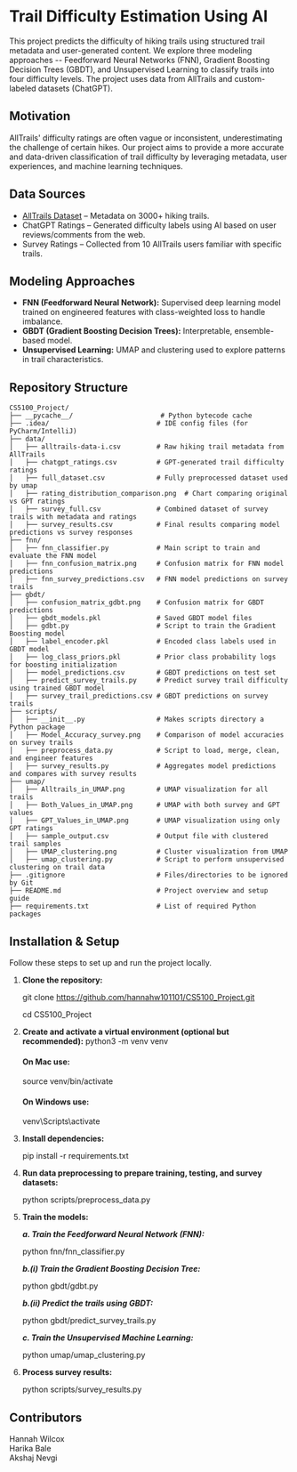 # Trail Difficulty Estimation Using AI

This project predicts the difficulty of hiking trails using structured trail metadata and user-generated content. We explore three modeling approaches -- Feedforward Neural Networks (FNN), Gradient Boosting Decision Trees (GBDT), and Unsupervised Learning to classify trails into four difficulty levels. The project uses data from AllTrails and custom-labeled datasets (ChatGPT).

## Motivation

AllTrails' difficulty ratings are often vague or inconsistent, underestimating the challenge of certain hikes. Our project aims to provide a more accurate and data-driven classification of trail difficulty by leveraging metadata, user experiences, and machine learning techniques.

## Data Sources

- [AllTrails Dataset](https://github.com/j-ane/trail-data/blob/master/alltrails-data.csv) – Metadata on 3000+ hiking trails.
- ChatGPT Ratings – Generated difficulty labels using AI based on user reviews/comments from the web.
- Survey Ratings – Collected from 10 AllTrails users familiar with specific trails.

## Modeling Approaches

- **FNN (Feedforward Neural Network):** Supervised deep learning model trained on engineered features with class-weighted loss to handle imbalance.
- **GBDT (Gradient Boosting Decision Trees):** Interpretable, ensemble-based model.
- **Unsupervised Learning:** UMAP and clustering used to explore patterns in trail characteristics.

## Repository Structure


```plaintext
CS5100_Project/
├── __pycache__/                      # Python bytecode cache
├── .idea/                           # IDE config files (for PyCharm/IntelliJ)
├── data/
│   ├── alltrails-data-i.csv         # Raw hiking trail metadata from AllTrails
│   ├── chatgpt_ratings.csv          # GPT-generated trail difficulty ratings
│   ├── full_dataset.csv             # Fully preprocessed dataset used by umap
│   ├── rating_distribution_comparison.png  # Chart comparing original vs GPT ratings
│   ├── survey_full.csv              # Combined dataset of survey trails with metadata and ratings
│   ├── survey_results.csv           # Final results comparing model predictions vs survey responses
├── fnn/
│   ├── fnn_classifier.py            # Main script to train and evaluate the FNN model
│   ├── fnn_confusion_matrix.png     # Confusion matrix for FNN model predictions
│   ├── fnn_survey_predictions.csv   # FNN model predictions on survey trails
├── gbdt/
│   ├── confusion_matrix_gdbt.png    # Confusion matrix for GBDT predictions
│   ├── gbdt_models.pkl              # Saved GBDT model files
│   ├── gdbt.py                      # Script to train the Gradient Boosting model
│   ├── label_encoder.pkl            # Encoded class labels used in GBDT model
│   ├── log_class_priors.pkl         # Prior class probability logs for boosting initialization
│   ├── model_predictions.csv        # GBDT predictions on test set
│   ├── predict_survey_trails.py     # Predict survey trail difficulty using trained GBDT model
│   ├── survey_trail_predictions.csv # GBDT predictions on survey trails
├── scripts/
│   ├── __init__.py                  # Makes scripts directory a Python package
│   ├── Model_Accuracy_survey.png    # Comparison of model accuracies on survey trails
│   ├── preprocess_data.py           # Script to load, merge, clean, and engineer features
│   ├── survey_results.py            # Aggregates model predictions and compares with survey results
├── umap/
│   ├── Alltrails_in_UMAP.png        # UMAP visualization for all trails
│   ├── Both_Values_in_UMAP.png      # UMAP with both survey and GPT values
│   ├── GPT_Values_in_UMAP.png       # UMAP visualization using only GPT ratings
│   ├── sample_output.csv            # Output file with clustered trail samples
│   ├── UMAP_clustering.png          # Cluster visualization from UMAP
│   ├── umap_clustering.py           # Script to perform unsupervised clustering on trail data
├── .gitignore                       # Files/directories to be ignored by Git
├── README.md                        # Project overview and setup guide
├── requirements.txt                 # List of required Python packages
```

## Installation & Setup

Follow these steps to set up and run the project locally.

1. **Clone the repository:**

   git clone https://github.com/hannahw101101/CS5100_Project.git

   cd CS5100_Project

2. **Create and activate a virtual environment (optional but recommended):**
   python3 -m venv venv

   #### On Mac use:

   source venv/bin/activate

   #### On Windows use:

   venv\Scripts\activate

3. **Install dependencies:**

   pip install -r requirements.txt

4. **Run data preprocessing to prepare training, testing, and survey datasets:**

   python scripts/preprocess_data.py

5. **Train the models:**

   **_a. Train the Feedforward Neural Network (FNN):_**

   python fnn/fnn_classifier.py

   **_b.(i) Train the Gradient Boosting Decision Tree:_**

   python gbdt/gdbt.py

   **_b.(ii) Predict the trails using GBDT:_**

   python gbdt/predict_survey_trails.py

   **_c. Train the Unsupervised Machine Learning:_**

   python umap/umap_clustering.py

6. **Process survey results:**

   python scripts/survey_results.py

## Contributors

Hannah Wilcox  
Harika Bale  
Akshaj Nevgi
